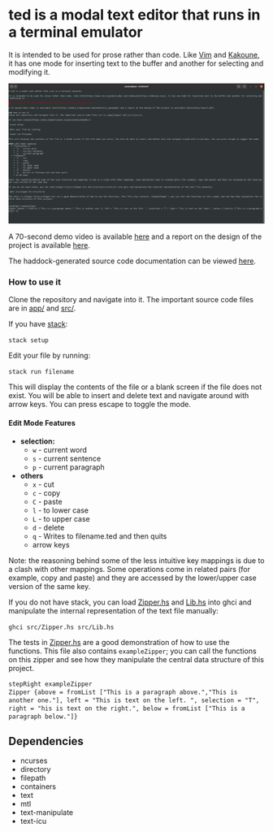 # ted is a modal text editor that runs in a terminal emulator

It is intended to be used for prose rather than code. Like [Vim](https://www.vim.org/about.php) and [Kakoune](https://kakoune.org/), it has one mode for inserting text to the buffer and another for selecting and modifying it.

![A screenshot of this README being viewed with ted](docs/img/ted.png)

A 70-second demo video is available [here](https://media.oregonstate.edu/media/t/1_01l6076t) and a report on the design of the project is available [here](docs/report.pdf).

The haddock-generated source code documentation can be viewed [here](https://web.engr.oregonstate.edu/~grejuca/ted-haddock/index.html).

### How to use it
Clone the repository and navigate into it. The important source code files are in [app/](app/) and [src/](src/).

If you have [stack](https://docs.haskellstack.org/en/stable/README/):

`stack setup`

 Edit your file by running:

`stack run filename`

This will display the contents of the file or a blank screen if the file does not exist. You will be able to insert and delete text and navigate around with arrow keys. You can press escape to toggle the mode.

#### Edit Mode Features
  * **selection:**
    * `w` - current word
    * `s` - current sentence
    * `p` - current paragraph
  * **others**
    * `x` - cut
    * `c` - copy
    * `C` - paste
    * `l` - to lower case
    * `L` - to upper case
    * `d` - delete
    * `q` - Writes to filename.ted and then quits
    * arrow keys

Note: the reasoning behind some of the less intuitive key mappings is due to a clash with other mappings. Some operations come in related pairs (for example, copy and paste) and they are accessed by the lower/upper case version of the same key.

If you do not have stack, you can load [Zipper.hs](src/Zipper.hs) and [Lib.hs](src/Lib.hs) into ghci and manipulate the internal representation of the text file manually:

`ghci src/Zipper.hs src/Lib.hs`

The tests in [Zipper.hs](src/Zipper.hs) are a good demonstration of how to use the functions. This file also contains `exampleZipper`; you can call the functions on this zipper and see how they manipulate the central data structure of this project.

```
stepRight exampleZipper
Zipper {above = fromList ["This is a paragraph above.","This is another one."], left = "This is text on the left. ", selection = "T", right = "his is text on the right.", below = fromList ["This is a paragraph below."]}
```

## Dependencies
- ncurses
- directory
- filepath
- containers
- text
- mtl
- text-manipulate
- text-icu

